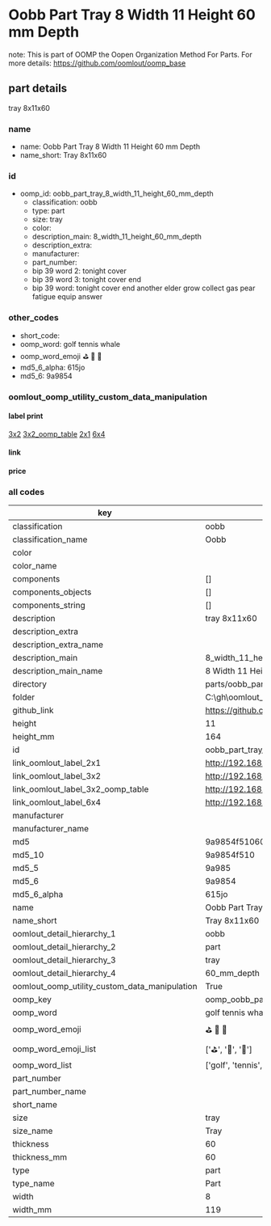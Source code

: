 # Oobb Part Tray 8 Width 11 Height 60 mm Depth  

note: This is part of OOMP the Oopen Organization Method For Parts. For more details: https://github.com/oomlout/oomp_base

##  part details
  



tray 8x11x60



### name
* name: Oobb Part Tray 8 Width 11 Height 60 mm Depth
* name_short: Tray 8x11x60 
### id
* oomp_id: oobb_part_tray_8_width_11_height_60_mm_depth
  * classification: oobb
  * type: part
  * size: tray
  * color: 
  * description_main: 8_width_11_height_60_mm_depth
  * description_extra: 
  * manufacturer: 
  * part_number: 
  * bip 39 word 2: tonight cover
  * bip 39 word 3: tonight cover end
  * bip 39 word: tonight cover end another elder grow collect gas pear fatigue equip answer

### other_codes
* short_code: 
* oomp_word: golf tennis whale
* oomp_word_emoji :golf: :tennis: :whale:
* md5_6_alpha: 615jo
* md5_6: 9a9854






### oomlout_oomp_utility_custom_data_manipulation
#### label print
[3x2](http://192.168.1.245:1112/?label=oomp%20615jo)
[3x2_oomp_table](http://192.168.1.108:1112/?label=oomp%20615jo)
[2x1](http://192.168.1.242:1112/?label=oomp%20615jo)
[6x4](http://192.168.1.55:1112/?label=oomp%20615jo)    

#### link

                              

#### price







### all codes 
| key | value |  
| --- | --- |  
| classification | oobb |  
| classification_name | Oobb |  
| color |  |  
| color_name |  |  
| components | [] |  
| components_objects | [] |  
| components_string | [] |  
| description | tray 8x11x60 |  
| description_extra |  |  
| description_extra_name |  |  
| description_main | 8_width_11_height_60_mm_depth |  
| description_main_name | 8 Width 11 Height 60 mm Depth |  
| directory | parts/oobb_part_tray_8_width_11_height_60_mm_depth |  
| folder | C:\gh\oomlout_oobb_version_4_generated_parts\parts\oobb_part_tray_8_width_11_height_60_mm_depth |  
| github_link | https://github.com/oomlout/oomlout_oomp_part_src/tree/main/parts/oobb_part_tray_8_width_11_height_60_mm_depth |  
| height | 11 |  
| height_mm | 164 |  
| id | oobb_part_tray_8_width_11_height_60_mm_depth |  
| link_oomlout_label_2x1 | http://192.168.1.242:1112/?label=oomp%20615jo |  
| link_oomlout_label_3x2 | http://192.168.1.245:1112/?label=oomp%20615jo |  
| link_oomlout_label_3x2_oomp_table | http://192.168.1.108:1112/?label=oomp%20615jo |  
| link_oomlout_label_6x4 | http://192.168.1.55:1112/?label=oomp%20615jo |  
| manufacturer |  |  
| manufacturer_name |  |  
| md5 | 9a9854f5106005b19c23a098930c6724 |  
| md5_10 | 9a9854f510 |  
| md5_5 | 9a985 |  
| md5_6 | 9a9854 |  
| md5_6_alpha | 615jo |  
| name | Oobb Part Tray 8 Width 11 Height 60 mm Depth |  
| name_short | Tray 8x11x60  |  
| oomlout_detail_hierarchy_1 | oobb |  
| oomlout_detail_hierarchy_2 | part |  
| oomlout_detail_hierarchy_3 | tray |  
| oomlout_detail_hierarchy_4 | 60_mm_depth |  
| oomlout_oomp_utility_custom_data_manipulation | True |  
| oomp_key | oomp_oobb_part_tray_8_width_11_height_60_mm_depth |  
| oomp_word | golf tennis whale |  
| oomp_word_emoji | :golf: :tennis: :whale: |  
| oomp_word_emoji_list | [':golf:', ':tennis:', ':whale:'] |  
| oomp_word_list | ['golf', 'tennis', 'whale'] |  
| part_number |  |  
| part_number_name |  |  
| short_name |  |  
| size | tray |  
| size_name | Tray |  
| thickness | 60 |  
| thickness_mm | 60 |  
| type | part |  
| type_name | Part |  
| width | 8 |  
| width_mm | 119 |  
